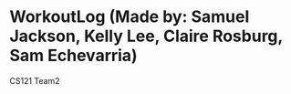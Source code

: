 WorkoutLog (Made by: Samuel Jackson, Kelly Lee, Claire Rosburg, Sam Echevarria)
==========

CS121 Team2
